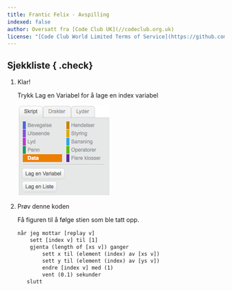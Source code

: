```yaml
---
title: Frantic Felix - Avspilling
indexed: false
author: Oversatt fra [Code Club UK](//codeclub.org.uk)
license: "[Code Club World Limited Terms of Service](https://github.com/CodeClub/scratch-curriculum/blob/master/LICENSE.md)"
---
```


## Sjekkliste { .check}

1.  Klar!
    
    Trykk Lag en Variabel for å lage en index variabel
    
    ![](variabel.png)


2.  Prøv denne koden
    
    Få figuren til å følge stien som ble tatt opp.

    ```scratch 
    når jeg mottar [replay v]
        sett [index v] til [1]
        gjenta (length of [xs v]) ganger
            sett x til (element (index) av [xs v])
            sett y til (element (index) av [ys v])
            endre [index v] med (1)
            vent (0.1) sekunder
       slutt
    
    ```
